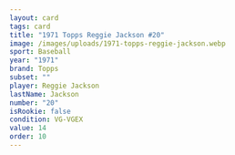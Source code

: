 ```yaml
---
layout: card
tags: card
title: "1971 Topps Reggie Jackson #20"
image: /images/uploads/1971-topps-reggie-jackson.webp
sport: Baseball
year: "1971"
brand: Topps
subset: ""
player: Reggie Jackson
lastName: Jackson
number: "20"
isRookie: false
condition: VG-VGEX
value: 14
order: 10
---
```

